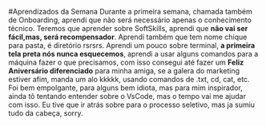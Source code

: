 #Aprendizados da Semana
Durante a primeira semana, chamada também de Onboarding, aprendi que não será necessário apenas o conhecimento técnico. Teremos que aprender sobre SoftSkills, aprendi que **não vai ser fácil,mas, será recompensador**. Aprendi também que tem nome chique para pasta, é diretório rsrsrs. Aprendi um pouco sobre terminal, **a primeira tela preta nós nunca esquecemos**, aprendi a usar alguns comandos para a máquina fazer o que precisamos, com isso consegui até fazer um **Feliz Aniversário diferenciado** para minha amiga, se a galera do marketing estiver afim, manda um alo kkkkk, usando comandos de .txt, cd, cat, etc. Foi bem empolgante, para alguns bem idiota, mas para mim inspirador, ainda tô tentando entender sobre o VsCode, mas o tempo vai me ajudar com isso. Eu tive que ir atrás sobre para o processo seletivo, mas ja sumiu tudo da cabeça, sorry. 